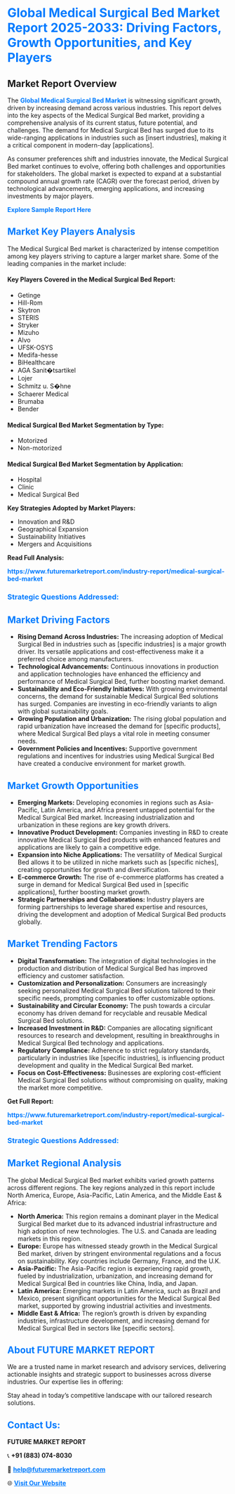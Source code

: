 <h1 style="color: #007BFF;">Global Medical Surgical Bed Market Report 2025-2033: Driving Factors, Growth Opportunities, and Key Players</h1>

<section id="overview">
<h2>Market Report Overview</h2>
<p>The <a href="https://www.futuremarketreport.com/industry-report/medical-surgical-bed-market" style="color: #007BFF; text-decoration: none;"><strong>Global Medical Surgical Bed Market</strong></a> is witnessing significant growth, driven by increasing demand across various industries. This report delves into the key aspects of the Medical Surgical Bed market, providing a comprehensive analysis of its current status, future potential, and challenges. The demand for Medical Surgical Bed has surged due to its wide-ranging applications in industries such as [insert industries], making it a critical component in modern-day [applications].</p>
<p>As consumer preferences shift and industries innovate, the Medical Surgical Bed market continues to evolve, offering both challenges and opportunities for stakeholders. The global market is expected to expand at a substantial compound annual growth rate (CAGR) over the forecast period, driven by technological advancements, emerging applications, and increasing investments by major players.</p>
</section>

<section id="overview">
<p><a href="https://www.futuremarketreport.com/request-sample/reportId=123345" style="color: #007BFF; text-decoration: none;"><strong>Explore Sample Report Here</strong></a></p>
</section>

<section id="key-players">
<h2 style="color: #007BFF;">Market Key Players Analysis</h2>
<p>The Medical Surgical Bed market is characterized by intense competition among key players striving to capture a larger market share. Some of the leading companies in the market include:</p>
<h4>Key Players Covered in the Medical Surgical Bed Report:</h4>
<ul><li>Getinge</li><li>Hill-Rom</li><li>Skytron</li><li>STERIS</li><li>Stryker</li><li>Mizuho</li><li>Alvo</li><li>UFSK-OSYS</li><li>Medifa-hesse</li><li>BiHealthcare</li><li>AGA Sanit�tsartikel</li><li>Lojer</li><li>Schmitz u. S�hne</li><li>Schaerer Medical</li><li>Brumaba</li><li>Bender</li></ul>
<h4>Medical Surgical Bed Market Segmentation by Type:</h4>
<ul><li>Motorized</li><li>Non-motorized</li></ul>

<h4>Medical Surgical Bed Market Segmentation by Application:</h4>
<ul><li>Hospital</li><li>Clinic</li><li>Medical Surgical Bed</li></ul>
<p><strong>Key Strategies Adopted by Market Players:</strong></p>
<ul>
<li>Innovation and R&D</li>
<li>Geographical Expansion</li>
<li>Sustainability Initiatives</li>
<li>Mergers and Acquisitions</li>
</ul>
</section>

<section>
<p><strong>Read Full Analysis: </strong></p><a href="https://www.futuremarketreport.com/industry-report/medical-surgical-bed-market" style="color: #007BFF; text-decoration: none;"><strong>https://www.futuremarketreport.com/industry-report/medical-surgical-bed-market</strong></a>
<h3 style="color: #007BFF;">Strategic Questions Addressed:</h3>
</section>

<section id="driving-factors">
<h2 style="color: #007BFF;">Market Driving Factors</h2>
<ul>
<li><strong>Rising Demand Across Industries:</strong> The increasing adoption of Medical Surgical Bed in industries such as [specific industries] is a major growth driver. Its versatile applications and cost-effectiveness make it a preferred choice among manufacturers.</li>
<li><strong>Technological Advancements:</strong> Continuous innovations in production and application technologies have enhanced the efficiency and performance of Medical Surgical Bed, further boosting market demand.</li>
<li><strong>Sustainability and Eco-Friendly Initiatives:</strong> With growing environmental concerns, the demand for sustainable Medical Surgical Bed solutions has surged. Companies are investing in eco-friendly variants to align with global sustainability goals.</li>
<li><strong>Growing Population and Urbanization:</strong> The rising global population and rapid urbanization have increased the demand for [specific products], where Medical Surgical Bed plays a vital role in meeting consumer needs.</li>
<li><strong>Government Policies and Incentives:</strong> Supportive government regulations and incentives for industries using Medical Surgical Bed have created a conducive environment for market growth.</li>
</ul>
</section>

<section id="growth-opportunities">
<h2 style="color: #007BFF;">Market Growth Opportunities</h2>
<ul>
<li><strong>Emerging Markets:</strong> Developing economies in regions such as Asia-Pacific, Latin America, and Africa present untapped potential for the Medical Surgical Bed market. Increasing industrialization and urbanization in these regions are key growth drivers.</li>
<li><strong>Innovative Product Development:</strong> Companies investing in R&D to create innovative Medical Surgical Bed products with enhanced features and applications are likely to gain a competitive edge.</li>
<li><strong>Expansion into Niche Applications:</strong> The versatility of Medical Surgical Bed allows it to be utilized in niche markets such as [specific niches], creating opportunities for growth and diversification.</li>
<li><strong>E-commerce Growth:</strong> The rise of e-commerce platforms has created a surge in demand for Medical Surgical Bed used in [specific applications], further boosting market growth.</li>
<li><strong>Strategic Partnerships and Collaborations:</strong> Industry players are forming partnerships to leverage shared expertise and resources, driving the development and adoption of Medical Surgical Bed products globally.</li>
</ul>
</section>

<section id="trending-factors">
<h2 style="color: #007BFF;">Market Trending Factors</h2>
<ul>
<li><strong>Digital Transformation:</strong> The integration of digital technologies in the production and distribution of Medical Surgical Bed has improved efficiency and customer satisfaction.</li>
<li><strong>Customization and Personalization:</strong> Consumers are increasingly seeking personalized Medical Surgical Bed solutions tailored to their specific needs, prompting companies to offer customizable options.</li>
<li><strong>Sustainability and Circular Economy:</strong> The push towards a circular economy has driven demand for recyclable and reusable Medical Surgical Bed solutions.</li>
<li><strong>Increased Investment in R&D:</strong> Companies are allocating significant resources to research and development, resulting in breakthroughs in Medical Surgical Bed technology and applications.</li>
<li><strong>Regulatory Compliance:</strong> Adherence to strict regulatory standards, particularly in industries like [specific industries], is influencing product development and quality in the Medical Surgical Bed market.</li>
<li><strong>Focus on Cost-Effectiveness:</strong> Businesses are exploring cost-efficient Medical Surgical Bed solutions without compromising on quality, making the market more competitive.</li>
</ul>
</section>

<section>
<p><strong>Get Full Report: </strong></p><a href="https://www.futuremarketreport.com/industry-report/medical-surgical-bed-market" style="color: #007BFF; text-decoration: none;"><strong>https://www.futuremarketreport.com/industry-report/medical-surgical-bed-market</strong></a>
<h3 style="color: #007BFF;">Strategic Questions Addressed:</h3>
</section>


<section id="regional-analysis">
<h2 style="color: #007BFF;">Market Regional Analysis</h2>
<p>The global Medical Surgical Bed market exhibits varied growth patterns across different regions. The key regions analyzed in this report include North America, Europe, Asia-Pacific, Latin America, and the Middle East & Africa:</p>
<ul>
<li><strong>North America:</strong> This region remains a dominant player in the Medical Surgical Bed market due to its advanced industrial infrastructure and high adoption of new technologies. The U.S. and Canada are leading markets in this region.</li>
<li><strong>Europe:</strong> Europe has witnessed steady growth in the Medical Surgical Bed market, driven by stringent environmental regulations and a focus on sustainability. Key countries include Germany, France, and the U.K.</li>
<li><strong>Asia-Pacific:</strong> The Asia-Pacific region is experiencing rapid growth, fueled by industrialization, urbanization, and increasing demand for Medical Surgical Bed in countries like China, India, and Japan.</li>
<li><strong>Latin America:</strong> Emerging markets in Latin America, such as Brazil and Mexico, present significant opportunities for the Medical Surgical Bed market, supported by growing industrial activities and investments.</li>
<li><strong>Middle East & Africa:</strong> The region’s growth is driven by expanding industries, infrastructure development, and increasing demand for Medical Surgical Bed in sectors like [specific sectors].</li>
</ul>
</section>

<footer>
<h2 style="color: #007BFF;">About FUTURE MARKET REPORT</h2>
<p>We are a trusted name in market research and advisory services, delivering actionable insights and strategic support to businesses across diverse industries. Our expertise lies in offering:</p>

<p>Stay ahead in today’s competitive landscape with our tailored research solutions.</p>

<h2 style="color: #007BFF;">Contact Us:</h2>
<p><strong>FUTURE MARKET REPORT</strong></p>
<p>📞 <strong>+91 (883) 074-8030</strong></p>
<p>📧 <strong><a href="mailto:help@futuremarketreport.com" style="color: #007BFF;">help@futuremarketreport.com</a></strong></p>
<p>🌐 <strong><a href="https://www.futuremarketreport.com/" style="color: #007BFF;">Visit Our Website</a></strong></p>
</footer>